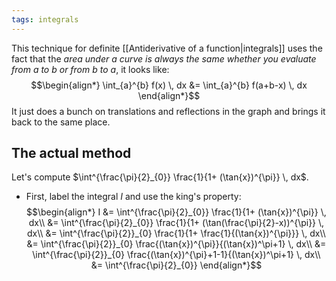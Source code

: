 ```yaml
---
tags: integrals
---
```

This technique for definite [[Antiderivative of a function|integrals]] uses the fact that the *area under a curve is always the same whether you evaluate from $a$ to $b$ or from $b$ to $a$*, it looks like:
$$\begin{align*}
\int_{a}^{b} f(x) \, dx
&= \int_{a}^{b} f(a+b-x) \, dx
\end{align*}$$
It just does a bunch on translations and reflections in the graph and brings it back to the same place.
## The actual method
Let's compute $\int^{\frac{\pi}{2}_{0}} \frac{1}{1+ (\tan{x})^{\pi}} \, dx$.
- First, label the integral $I$ and use the king's property:
$$\begin{align*}
I &= \int^{\frac{\pi}{2}_{0}} \frac{1}{1+ (\tan{x})^{\pi}} \, dx\\
&= \int^{\frac{\pi}{2}_{0}} \frac{1}{1+ (\tan(\frac{\pi}{2}-x))^{\pi}} \, dx\\
&= \int^{\frac{\pi}{2}}_{0} \frac{1}{1+ \frac{1}{(\tan{x})^{\pi}}}  \, dx\\
&= \int^{\frac{\pi}{2}}_{0} \frac{(\tan{x})^{\pi}}{(\tan{x})^\pi+1}  \, dx\\
&= \int^{\frac{\pi}{2}}_{0} \frac{(\tan{x})^{\pi}+1-1}{(\tan{x})^\pi+1}  \, dx\\
&= \int^{\frac{\pi}{2}_{0}}
\end{align*}$$